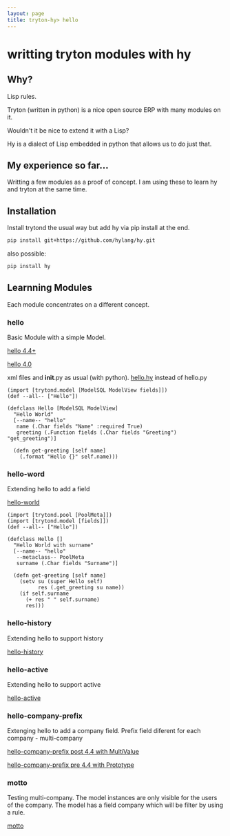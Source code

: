 ```yaml
---
layout: page
title: tryton-hy> hello
---
```


# writting tryton modules with hy

## Why?

Lisp rules.

Tryton (written in python) is a nice open source ERP with many modules on it.

Wouldn't it be nice to extend it with a Lisp?

Hy is a dialect of Lisp embedded in python that allows us to do just that.


## My experience so far...

Writting a few modules as a proof of concept. I am using these to learn hy and tryton at the same time.

## Installation

Install trytond the usual way but add hy via pip install at the end.

```bash
pip install git+https://github.com/hylang/hy.git
```

also possible:
```bash
pip install hy
```


## Learnning Modules
Each module concentrates on a different concept.

### hello
Basic Module with a simple Model.

[hello 4.4+](https://github.com/fgui/hy-tryton-hello)

[hello 4.0](https://github.com/fgui/hy-tryton-hello/tree/4.0)

xml files and __init__.py as usual (with python).
[hello.hy](https://github.com/fgui/hy-tryton-hello/blob/master/hello.hy) instead of hello.py

```hy
(import [trytond.model [ModelSQL ModelView fields]])
(def --all-- ["Hello"])

(defclass Hello [ModelSQL ModelView]
  "Hello World"
  [--name-- "hello"
   name (.Char fields "Name" :required True)
   greeting (.Function fields (.Char fields "Greeting") "get_greeting")]

  (defn get-greeting [self name]
    (.format "Hello {}" self.name)))
```

### hello-word
Extending hello to add a field

[hello-world](https://github.com/fgui/hy-tryton-hello_world)

```hy
(import [trytond.pool [PoolMeta]])
(import [trytond.model [fields]])
(def --all-- ["Hello"])

(defclass Hello []
  "Hello World with surname"
  [--name-- "hello"
   --metaclass-- PoolMeta
   surname (.Char fields "Surname")]

  (defn get-greeting [self name]
    (setv su (super Hello self)
          res (.get_greeting su name))
    (if self.surname
      (+ res " " self.surname)
      res)))
```

### hello-history
Extending hello to support history

[hello-history](https://github.com/fgui/hy-tryton-hello_history)

### hello-active
Extending hello to support active

[hello-active](https://github.com/fgui/hy-tryton-hello_active)

### hello-company-prefix
Extenging hello to add a company field. Prefix field diferent for each company - multi-company

[hello-company-prefix post 4.4 with MultiValue](https://github.com/fgui/hy-tryton-hello_company_prefix)

[hello-company-prefix pre 4.4 with Prototype](https://github.com/fgui/hy-tryton-hello_company_prefix/tree/4.0)

### motto
Testing multi-company. The model instances are only visible for the users of the company.
The model has a field company which will be filter by using a rule.

[motto](https://github.com/fgui/hy-tryton-motto)